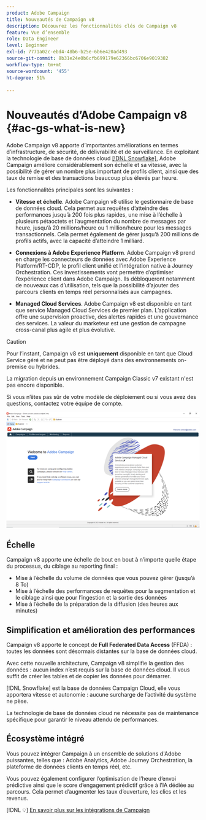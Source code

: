```yaml
---
product: Adobe Campaign
title: Nouveautés de Campaign v8
description: Découvrez les fonctionnalités clés de Campaign v8
feature: Vue d’ensemble
role: Data Engineer
level: Beginner
exl-id: 7771a02c-ebd4-48b6-b25e-6b6e420ad493
source-git-commit: 8b31e24e0b6cfb699179e62366bc6706e9019382
workflow-type: tm+mt
source-wordcount: '455'
ht-degree: 51%

---
```


# Nouveautés d’Adobe Campaign v8 {#ac-gs-what-is-new}

Adobe Campaign v8 apporte d’importantes améliorations en termes d’infrastructure, de sécurité, de délivrabilité et de surveillance. En exploitant la technologie de base de données cloud [[!DNL Snowflake]](https://www.snowflake.com/), Adobe Campaign améliore considérablement son échelle et sa vitesse, avec la possibilité de gérer un nombre plus important de profils client, ainsi que des taux de remise et des transactions beaucoup plus élevés par heure.

Les fonctionnalités principales sont les suivantes :

* **Vitesse et échelle**. Adobe Campaign v8 utilise le gestionnaire de base de données cloud. Cela permet aux requêtes d’atteindre des performances jusqu’à 200 fois plus rapides, une mise à l’échelle à plusieurs pétaoctets et l’augmentation du nombre de messages par heure, jusqu’à 20 millions/heure ou 1 million/heure pour les messages transactionnels. Cela permet également de gérer jusqu’à 200 millions de profils actifs, avec la capacité d’atteindre 1 milliard.

* **Connexions à Adobe Experience Platform**. Adobe Campaign v8 prend en charge les connecteurs de données avec Adobe Experience Platform/RT-CDP, le profil client unifié et l’intégration native à Journey Orchestration. Ces investissements vont permettre d’optimiser l’expérience client dans Adobe Campaign. Ils débloqueront notamment de nouveaux cas d’utilisation, tels que la possibilité d’ajouter des parcours clients en temps réel personnalisés aux campagnes.

* **Managed Cloud Services**. Adobe Campaign v8 est disponible en tant que service Managed Cloud Services de premier plan. L’application offre une supervision proactive, des alertes rapides et une gouvernance des services. La valeur du marketeur est une gestion de campagne cross-canal plus agile et plus évolutive.

>[!CAUTION]
>
>Pour l’instant, Campaign v8 est **uniquement** disponible en tant que Cloud Service géré et ne peut pas être déployé dans des environnements on-premise ou hybrides.
>
>La migration depuis un environnement Campaign Classic v7 existant n&#39;est pas encore disponible.
>
>Si vous n’êtes pas sûr de votre modèle de déploiement ou si vous avez des questions, contactez votre équipe de compte.

![](assets/home-page.png)

## Échelle

Campaign v8 apporte une échelle de bout en bout à n’importe quelle étape du processus, du ciblage au reporting final :

* Mise à l’échelle du volume de données que vous pouvez gérer (jusqu’à 8 To)
* Mise à l’échelle des performances de requêtes pour la segmentation et le ciblage ainsi que pour l’ingestion et la sortie des données
* Mise à l’échelle de la préparation de la diffusion (des heures aux minutes)

## Simplification et amélioration des performances

Campaign v8 apporte le concept de **Full Federated Data Access** (FFDA) : toutes les données sont désormais distantes sur la base de données cloud.

Avec cette nouvelle architecture, Campaign v8 simplifie la gestion des données : aucun index n’est requis sur la base de données cloud. Il vous suffit de créer les tables et de copier les données pour démarrer.

[!DNL Snowflake] est la base de données Campaign Cloud, elle vous apportera vitesse et autonomie : aucune surcharge de l’activité du système ne pèse.

La technologie de base de données cloud ne nécessite pas de maintenance spécifique pour garantir le niveau attendu de performances.

## Écosystème intégré

Vous pouvez intégrer Campaign à un ensemble de solutions d&#39;Adobe puissantes, telles que : Adobe Analytics, Adobe Journey Orchestration, la plateforme de données clients en temps réel, etc.

Vous pouvez également configurer l’optimisation de l’heure d’envoi prédictive ainsi que le score d’engagement prédictif grâce à l’IA dédiée au parcours. Cela permet d’augmenter les taux d’ouverture, les clics et les revenus.

[!DNL :bulb:] [En savoir plus sur les intégrations de Campaign](../connect/integration.md)

